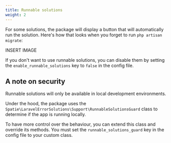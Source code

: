 ```yaml
---
title: Runnable solutions
weight: 2
---
```


For some solutions, the package will display a button that will automatically run the solution. Here's how that looks when you forget to run `php artisan migrate`:

INSERT IMAGE

If you don't want to use runnable solutions, you can disable them by setting the `enable_runnable_solutions` key to `false` in the config file.

## A note on security

Runnable solutions will only be available in local development environments.

Under the hood, the package uses the `Spatie\LaravelErrorSolutions\Support\RunnableSolutionsGuard` class to determine if the app is running locally. 

To have more control over the behaviour, you can extend this class and override its methods. You must set the `runnable_solutions_guard` key in the config file to your custom class.
